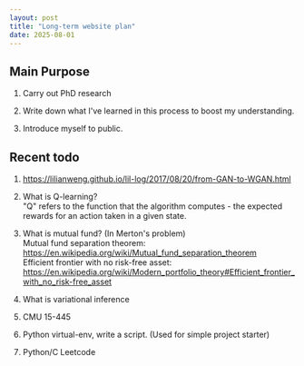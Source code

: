 ```yaml
---
layout: post
title: "Long-term website plan"
date: 2025-08-01
---
```


## Main Purpose

1. Carry out PhD research

2. Write down what I've learned in this process to boost my understanding.

3. Introduce myself to public. 

## Recent todo

1. https://lilianweng.github.io/lil-log/2017/08/20/from-GAN-to-WGAN.html 

2. What is Q-learning?<br>
"Q" refers to the function that the algorithm computes - the expected rewards for an action taken in a given state.

3. What is mutual fund? (In Merton's problem)<br>
Mutual fund separation theorem: https://en.wikipedia.org/wiki/Mutual_fund_separation_theorem <br>
Efficient frontier with no risk-free asset: https://en.wikipedia.org/wiki/Modern_portfolio_theory#Efficient_frontier_with_no_risk-free_asset

4. What is variational inference

5. CMU 15-445

6. Python virtual-env, write a script. (Used for simple project starter)

7. Python/C Leetcode